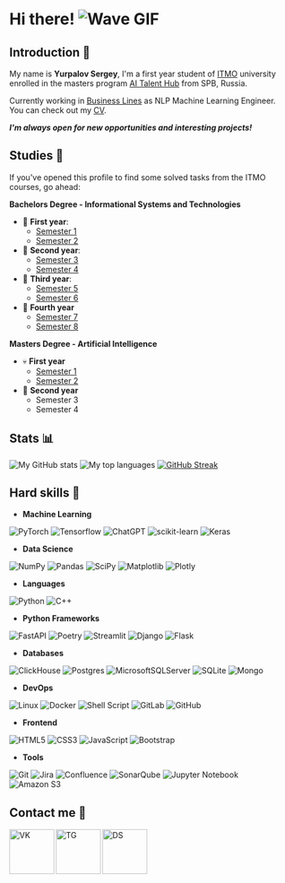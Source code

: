 # Hi there! ![Wave GIF](https://user-images.githubusercontent.com/18350557/176309783-0785949b-9127-417c-8b55-ab5a4333674e.gif)

## Introduction 🤗

My name is **Yurpalov Sergey**, I'm a first year student of [ITMO](https://en.itmo.ru/en/) university enrolled in the masters program [AI Talent Hub](https://ai.itmo.ru/) from SPB, Russia. 

Currently working in [Business Lines](https://www.dellin.ru/) as NLP Machine Learning Engineer. You can check out my [CV](https://clck.ru/37Pwcr).

**_I'm always open for new opportunities and interesting projects!_**

## Studies 📝

If you've opened this profile to find some solved tasks from the ITMO courses, go ahead:

**Bachelors Degree - Informational Systems and Technologies**
* 👶 **First year**: 
    - [Semester 1](https://github.com/wilfordaf/IS-2020-1_Sem)
    - [Semester 2](https://github.com/wilfordaf/IS-2020-2_Sem)
* 👦 **Second year**:
    - [Semester 3](https://github.com/wilfordaf/IS-2020-3_Sem)
    - [Semester 4](https://github.com/wilfordaf/IS-2020-4_Sem)
* 👨 **Third year**:
    - [Semester 5](https://github.com/wilfordaf/IS-2020-5_Sem)
    - [Semester 6](https://github.com/wilfordaf/IS-2020-6_Sem)
* 👴 **Fourth year**
    - [Semester 7](https://github.com/wilfordaf/IS-2020-7_Sem)
    - [Semester 8](https://github.com/wilfordaf/IS-2020-8_Sem)
 
**Masters Degree - Artificial Intelligence**
* 💀 **First year**
    - [Semester 1](https://github.com/wilfordaf/AI-2024-1_Sem)
    - [Semester 2](https://github.com/wilfordaf/AI-2024-2_Sem)
* 👻 **Second year**
    - Semester 3
    - Semester 4

## Stats 📊

![My GitHub stats](https://github-readme-stats.vercel.app/api?username=wilfordaf&show_icons=true&card_width=495&theme=dracula)
![My top languages](https://github-readme-stats.vercel.app/api/top-langs/?username=wilfordaf&layout=compact&count_private=true&langs_count=10&card_width=495&theme=dracula)
[![GitHub Streak](https://github-readme-streak-stats-two-delta.vercel.app?user=wilfordaf&theme=dracula)](https://git.io/streak-stats)

## **Hard skills** 🧠

- **Machine Learning**

![PyTorch](https://img.shields.io/badge/PyTorch-%2374aa9c.svg?style=for-the-badge&logo=PyTorch&logoColor=white)
![Tensorflow](https://img.shields.io/badge/TensorFlow-74aa9c?style=for-the-badge&logo=tensorflow&logoColor=white)
![ChatGPT](https://img.shields.io/badge/chatGPT-74aa9c?style=for-the-badge&logo=openai&logoColor=white)
![scikit-learn](https://img.shields.io/badge/scikit--learn-%2374aa9c.svg?style=for-the-badge&logo=scikit-learn&logoColor=white)
![Keras](https://img.shields.io/badge/Keras-74aa9c?style=for-the-badge&logo=keras&logoColor=white)

- **Data Science**

![NumPy](https://img.shields.io/badge/numpy-%23150458.svg?style=for-the-badge&logo=numpy&logoColor=white)
![Pandas](https://img.shields.io/badge/pandas-%23150458.svg?style=for-the-badge&logo=pandas&logoColor=white)
![SciPy](https://img.shields.io/badge/SciPy-%23150458.svg?style=for-the-badge&logo=scipy&logoColor=%white)
![Matplotlib](https://img.shields.io/badge/Matplotlib-%23150458.svg?style=for-the-badge&logo=Matplotlib&logoColor=white)
![Plotly](https://img.shields.io/badge/Plotly-%23150458.svg?style=for-the-badge&logo=plotly&logoColor=white)

- **Languages**

![Python](https://img.shields.io/badge/python-323330?style=for-the-badge&logo=python&logoColor=ffdd54)
![C++](https://img.shields.io/badge/C%2B%2B-323330?style=for-the-badge&logo=c%2B%2B&logoColor=white)

- **Python Frameworks**

![FastAPI](https://img.shields.io/badge/fastapi-DB7093?style=for-the-badge&logo=FASTAPI&logoColor=white)
![Poetry](https://img.shields.io/badge/Poetry-%23DB7093.svg?style=for-the-badge&logo=poetry&logoColor=white)
![Streamlit](https://img.shields.io/badge/Streamlit-%23DB7093.svg?style=for-the-badge&logo=streamlit&logoColor=white)
![Django](https://img.shields.io/badge/django-%23DB7093.svg?style=for-the-badge&logo=django&logoColor=white)
![Flask](https://img.shields.io/badge/flask-%23DB7093.svg?style=for-the-badge&logo=flask&logoColor=white)

- **Databases**

![ClickHouse](https://img.shields.io/badge/ClickHouse-4EA94B?style=for-the-badge&logo=clickhouse&logoColor=white)
![Postgres](https://img.shields.io/badge/postgres-%234EA94B.svg?style=for-the-badge&logo=postgresql&logoColor=white)
![MicrosoftSQLServer](https://img.shields.io/badge/Microsoft%20SQL%20Sever-4EA94B?style=for-the-badge&logo=microsoft%20sql%20server&logoColor=white)
![SQLite](https://img.shields.io/badge/sqlite-%234EA94B.svg?style=for-the-badge&logo=sqlite&logoColor=white)
![Mongo](https://img.shields.io/badge/MongoDB-4EA94B?style=for-the-badge&logo=mongodb&logoColor=white)

- **DevOps**

![Linux](https://img.shields.io/badge/Linux-121011?style=for-the-badge&logo=linux&logoColor=white)
![Docker](https://img.shields.io/badge/docker-%23121011.svg?style=for-the-badge&logo=docker&logoColor=white)
![Shell Script](https://img.shields.io/badge/shell_script-%23121011.svg?style=for-the-badge&logo=gnu-bash&logoColor=white)
![GitLab](https://img.shields.io/badge/gitlab-%23121011.svg?style=for-the-badge&logo=gitlab&logoColor=white)
![GitHub](https://img.shields.io/badge/github-%23121011.svg?style=for-the-badge&logo=github&logoColor=white)

- **Frontend**

![HTML5](https://img.shields.io/badge/html5-%23E34F26.svg?style=for-the-badge&logo=html5&logoColor=white)
![CSS3](https://img.shields.io/badge/css3-%23E34F26.svg?style=for-the-badge&logo=css3&logoColor=white)
![JavaScript](https://img.shields.io/badge/javascript-%23E34F26.svg?style=for-the-badge&logo=javascript&logoColor=white)
![Bootstrap](https://img.shields.io/badge/Bootstrap-E34F26?style=for-the-badge&logo=bootstrap&logoColor=white)

- **Tools**

![Git](https://img.shields.io/badge/git-%230A0FFF.svg?style=for-the-badge&logo=git&logoColor=white)
![Jira](https://img.shields.io/badge/jira-%230A0FFF.svg?style=for-the-badge&logo=jira&logoColor=white)
![Confluence](https://img.shields.io/badge/confluence-%23172BF4.svg?style=for-the-badge&logo=confluence&logoColor=white)
![SonarQube](https://img.shields.io/badge/SonarQube-0A0FFF?style=for-the-badge&logo=sonarqube&logoColor=white)
![Jupyter Notebook](https://img.shields.io/badge/jupyter-%230A0FFF.svg?style=for-the-badge&logo=jupyter&logoColor=white)
![Amazon S3](https://img.shields.io/badge/Amazon%20S3-0A0FFF?style=for-the-badge&logo=amazons3&logoColor=white)

## Contact me 📱
[<img align="left" alt="VK" width="80px" src="https://img.icons8.com/bubbles/200/null/vk-com.png"/>][vk]
[<img align="left" alt="TG" width="80px" src="https://img.icons8.com/bubbles/200/null/telegram-app.png"/>][tg]
[<img align="left" alt="DS" width="80px" src="https://img.icons8.com/bubbles/200/null/discord.png"/>][ds]

[vk]: https://vk.com/wilfordaf
[tg]: https://t.me/wilfordaf
[ds]: https://discordapp.com/users/825760866124955679

